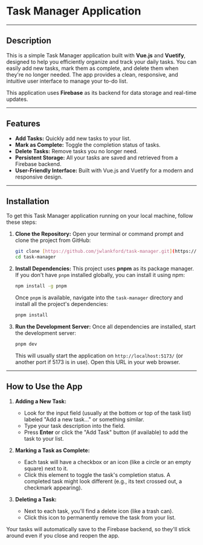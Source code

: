 # Task Manager Application

---

## Description

This is a simple Task Manager application built with **Vue.js** and **Vuetify**, designed to help you efficiently organize and track your daily tasks. You can easily add new tasks, mark them as complete, and delete them when they're no longer needed. The app provides a clean, responsive, and intuitive user interface to manage your to-do list.

This application uses **Firebase** as its backend for data storage and real-time updates.

---

## Features

* **Add Tasks:** Quickly add new tasks to your list.
* **Mark as Complete:** Toggle the completion status of tasks.
* **Delete Tasks:** Remove tasks you no longer need.
* **Persistent Storage:** All your tasks are saved and retrieved from a Firebase backend.
* **User-Friendly Interface:** Built with Vue.js and Vuetify for a modern and responsive design.

---

## Installation

To get this Task Manager application running on your local machine, follow these steps:

1.  **Clone the Repository:**
    Open your terminal or command prompt and clone the project from GitHub:
    ```bash
    git clone [https://github.com/jwlankford/task-manager.git](https://github.com/jwlankford/task-manager.git)
    cd task-manager
    ```

2.  **Install Dependencies:**
    This project uses **pnpm** as its package manager. If you don't have `pnpm` installed globally, you can install it using npm:
    ```bash
    npm install -g pnpm
    ```
    Once `pnpm` is available, navigate into the `task-manager` directory and install all the project's dependencies:
    ```bash
    pnpm install
    ```

3.  **Run the Development Server:**
    Once all dependencies are installed, start the development server:
    ```bash
    pnpm dev
    ```
    This will usually start the application on `http://localhost:5173/` (or another port if 5173 is in use). Open this URL in your web browser.

---

## How to Use the App

1.  **Adding a New Task:**
    * Look for the input field (usually at the bottom or top of the task list) labeled "Add a new task..." or something similar.
    * Type your task description into the field.
    * Press **Enter** or click the "Add Task" button (if available) to add the task to your list.

2.  **Marking a Task as Complete:**
    * Each task will have a checkbox or an icon (like a circle or an empty square) next to it.
    * Click this element to toggle the task's completion status. A completed task might look different (e.g., its text crossed out, a checkmark appearing).

3.  **Deleting a Task:**
    * Next to each task, you'll find a delete icon (like a trash can).
    * Click this icon to permanently remove the task from your list.

Your tasks will automatically save to the Firebase backend, so they'll stick around even if you close and reopen the app.
